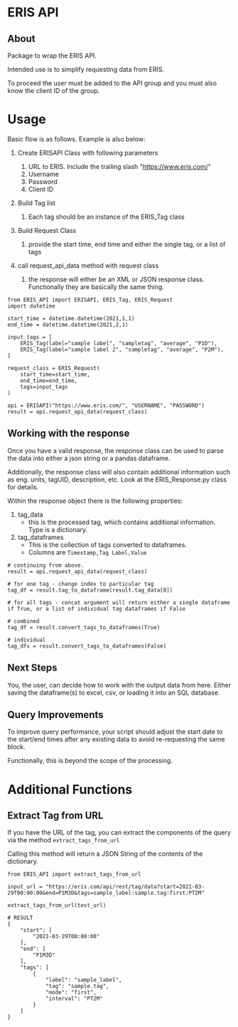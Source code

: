 # ERIS API

## About
Package to wrap the ERIS API.

Intended use is to simplify requesting data from ERIS.

To proceed the user must be added to the API group and you must also know the client ID of the group.

# Usage

Basic flow is as follows. Example is also below:

1. Create ERISAPI Class with following parameters
    1. URL to ERIS. Include the trailing slash "https://www.eris.com/"
    1. Username
    1. Password
    1. Client ID

2. Build Tag list
    1. Each tag should be an instance of the ERIS_Tag class

3. Build Request Class
    1. provide the start time, end time and either the single tag, or a list of tags

4. call request_api_data method with request class
    1. the response will either be an XML or JSON response class. Functionally they are basically the same thing.


```
from ERIS_API import ERISAPI, ERIS_Tag, ERIS_Request
import datetime

start_time = datetime.datetime(2021,1,1)
end_time = datetime.datetime(2021,2,1)

input_tags = [
    ERIS_Tag(label="sample label", "sampletag", "average", "P1D"),
    ERIS_Tag(label="sample label 2", "sampletag", "average", "P2M"),
]

request_class = ERIS_Request(
    start_time=start_time,
    end_time=end_time,
    tags=input_tags
)

api = ERISAPI("https://www.eris.com/", "USERNAME", "PASSWORD")
result = api.request_api_data(request_class)
```

## Working with the response

Once you have a valid response, the response class can be used to parse the data into either a json string or a pandas dataframe.

Additionally, the response class will also contain additional information such as eng. units, tagUID, description, etc. Look at the ERIS_Response.py class for details.

Within the response object there is the following properties:

1. tag_data
    * this is the processed tag, which contains additional information. Type is a dictionary.
2. tag_dataframes
    * This is the collection of tags converted to dataframes. 
    * Columns are `Timestamp,Tag Label,Value`



```
# continuing from above.
result = api.request_api_data(request_class)

# for one tag - change index to particular tag
tag_df = result.tag_to_dataframe(result.tag_data[0])

# for all tags - concat argument will return either a single dataframe if True, or a list of individual tag dataframes if False

# combined
tag_df = result.convert_tags_to_dataframes(True)

# individual
tag_dfs = result.convert_tags_to_dataframes(False) 
```

## Next Steps

You, the user, can decide how to work with the output data from here. Either saving the dataframe(s) to excel, csv, or loading it into an SQL database.

## Query Improvements

To improve query performance, your script should adjust the start date to the start/end times after any existing data to avoid re-requesting the same block.

Functionally, this is beyond the scope of the processing.

# Additional Functions

## Extract Tag from  URL

If you have the URL of the tag, you can extract the components of the query via the method `extract_tags_from_url`

Calling this method will return a JSON String of the contents of the dictionary.

```
from ERIS_API import extract_tags_from_url

input_url = "https://eris.com/api/rest/tag/data?start=2021-03-29T00:00:00&end=P1M3D&tags=sample_label:sample.tag:first:PT2M"

extract_tags_from_url(test_url)

# RESULT
{
    "start": [
        "2021-03-29T00:00:00"
    ],
    "end": [
        "P1M3D"
    ],
    "tags": [
        {
            "label": "sample_label",
            "tag": "sample.tag",
            "mode": "first",
            "interval": "PT2M"
        }
    ]
}

```